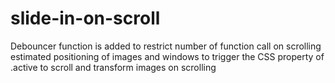 # slide-in-on-scroll
Debouncer function is added to restrict number of function call on scrolling
estimated positioning of images and windows to trigger the CSS property of .active to scroll and transform images on scrolling

